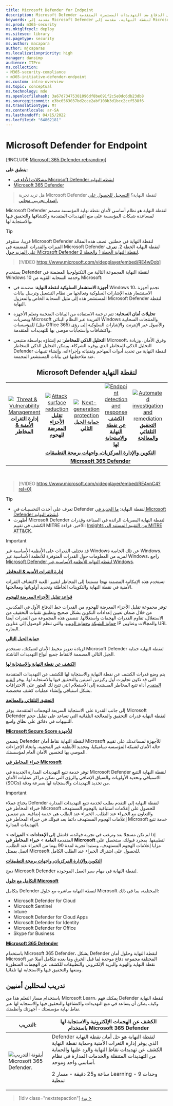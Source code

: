 ```yaml
---
title: Microsoft Defender for Endpoint
description: Microsoft Defender لنقطة النهاية هو نظام أساسي لأمان نقطة نهاية المؤسسة يساعد على الدفاع ضد التهديدات المستمرة المتقدمة.
keywords: مقدمة إلى Microsoft Defender لنقطة النهاية، مقدمة إلى Microsoft Defender لنقطة النهاية، والأمن السيبراني، والتهديدات المستمرة المتقدمة، وأمان المؤسسة، والمستشعر السلوكي للجهاز، وأمان السحابة، والتحليلات، والتحليل الذكي للمخاطر، وتقليل الأجزاء المعرضة للهجوم، وحماية الجيل التالي، والتحقيق الآلي والمعالجة، وخبراء التهديد من Microsoft، والنتيجة الآمنة، والتتبع المتقدم، Microsoft 365 Defender، وتتبع التهديدات الإلكترونية
ms.prod: m365-security
ms.mktglfcycl: deploy
ms.sitesec: library
ms.pagetype: security
ms.author: macapara
author: mjcaparas
ms.localizationpriority: high
manager: dansimp
audience: ITPro
ms.collection:
- M365-security-compliance
- m365-initiative-defender-endpoint
ms.custom: intro-overview
ms.topic: conceptual
ms.technology: mde
ms.openlocfilehash: 3a67d73475301096df8be691f2c5e0dc6db23db8
ms.sourcegitcommit: e3bc6563037bd2cce2abf108b3d1bcc2ccf538f6
ms.translationtype: MT
ms.contentlocale: ar-SA
ms.lasthandoff: 04/15/2022
ms.locfileid: "64862181"
---
```

# <a name="microsoft-defender-for-endpoint"></a>Microsoft Defender for Endpoint

[!INCLUDE [Microsoft 365 Defender rebranding](../../includes/microsoft-defender.md)]

**ينطبق على:**
- [مشكلات الأداء في Microsoft Defender لنقطة النهاية](https://go.microsoft.com/fwlink/p/?linkid=2154037)
- [Microsoft 365 Defender](https://go.microsoft.com/fwlink/?linkid=2118804)

> هل تريد تجربة Microsoft Defender لنقطة النهاية؟ [التسجيل للحصول على إصدار تجريبي مجاني.](https://signup.microsoft.com/create-account/signup?products=7f379fee-c4f9-4278-b0a1-e4c8c2fcdf7e&ru=https://aka.ms/MDEp2OpenTrial?ocid=docs-wdatp-exposedapis-abovefoldlink)

Microsoft Defender لنقطة النهاية هو نظام أساسي لأمان نقطة نهاية المؤسسة مصمم لمساعدة شبكات المؤسسة على منع التهديدات المتقدمة واكتشافها والتحقيق فيها والاستجابة لها.

> [!TIP]
> قريبا، ستتوفر Microsoft Defender لنقطة النهاية في خطتين. تصف هذه المقالة الميزات والقدرات المضمنة في Microsoft Defender لنقطة النهاية الخطة 2. [تعرف على المزيد حول Microsoft Defender لنقطة النهاية الخطة 1 والخطة 2](defender-endpoint-plan-1-2.md).
> 

<p><p>

> [!VIDEO https://www.microsoft.com/videoplayer/embed/RE4wDob]

يستخدم Defender لنقطة النهاية المجموعة التالية من التكنولوجيا المضمنة في Windows 10 وخدمة السحابة القوية من Microsoft:

- **أجهزة الاستشعار السلوكية لنقطة النهاية**: مضمنة في Windows 10، تجمع أجهزة الاستشعار هذه الإشارات السلوكية وتعالجها من نظام التشغيل وترسل بيانات المستشعر هذه إلى مثيل السحابة الخاص والمعزول Microsoft Defender لنقطة النهاية.

- **تحليلات أمان السحابة**: تتم ترجمة الاستفادة من البيانات الضخمة وتعلم الأجهزة وبصريات Microsoft الفريدة عبر النظام البنائي Windows والمنتجات السحابية للمؤسسات (مثل Office 365) والأصول عبر الإنترنت والإشارات السلوكية إلى رؤى واكتشافات واستجابات موصى بها للتهديدات المتقدمة.

- **التحليل الذكي للمخاطر**: تم إنشاؤه بواسطة متتبعي Microsoft، وفرق الأمان، وزيادة التحليل الذكي للمخاطر الذي يوفره الشركاء، ويمكن التحليل الذكي للمخاطر Defender لنقطة النهاية من تحديد أدوات المهاجم وتقنياته وإجراءاته، وإنشاء تنبيهات عند ملاحظتها في بيانات المستشعر المجمعة.

<center><h2>Microsoft Defender لنقطة النهاية</center></h2>
<table>
<tr>
<td><a href="#tvm"><center><img src="images/TVM_icon.png" alt="Threat & Vulnerability Management"> <br><b>إدارة الثغرات الأمنية & المخاطر</b></center></a></td>
<td><a href="#asr"><center><img src="images/asr-icon.png" alt="Attack surface reduction"><br><b>تقليل الأجزاء المعرضة للهجوم</b></center></a></td>
<td><center><a href="#ngp"><img src="images/ngp-icon.png" alt="Next-generation protection"><br> <b>حماية الجيل التالي</b></a></center></td>
<td><center><a href="#edr"><img src="images/edr-icon.png" alt="Endpoint detection and response"><br> <b>الكشف عن نقطة النهاية والاستجابة لها</b></a></center></td>
<td><center><a href="#ai"><img src="images/air-icon.png" alt="Automated investigation and remediation"><br> <b>التحقيق التلقائي والمعالجة</b></a></center></td>
<td><center><a href="#mte"><img src="images/mte-icon.png" alt="Microsoft Threat Experts"><br> <b>خبراء المخاطر في Microsoft</b></a></center></td>
</tr>
<tr>
<td colspan="7">
<a href="#apis"><center><b>التكوين والإدارة المركزيان، واجهات برمجة التطبيقات</a></b></center></td>
</tr>
<tr>
<td colspan="7"><a href="#mtp"><center><b>Microsoft 365 Defender</a></center></b></td>
</tr>
</table>
<br>

<p></p>

> [!VIDEO https://www.microsoft.com/videoplayer/embed/RE4vnC4?rel=0]

> [!TIP]
> - تعرف على أحدث التحسينات في Defender لنقطة النهاية: [ما الجديد في Microsoft Defender لنقطة النهاية](whats-new-in-microsoft-defender-endpoint.md).
> - أظهرت Microsoft Defender لنقطة النهاية البصريات الرائدة في الصناعة وقدرات الكشف في تقييم MITRE الأخير. قراءة: [Insights من التقييم المستند إلى MITRE ATT&CK](https://cloudblogs.microsoft.com/microsoftsecure/2018/12/03/insights-from-the-mitre-attack-based-evaluation-of-windows-defender-atp/).


>[!IMPORTANT]
>قد تختلف القدرات على الأنظمة الأساسية غير Windows عن تلك الخاصة Windows. لمزيد من المعلومات حول القدرات المتوفرة للأنظمة الأساسية غير Windows، راجع [Microsoft Defender لنقطة النهاية للأنظمة الأساسية غير Windows](/security/defender-endpoint/non-windows).

<a name="tvm"></a>

**[إدارة الثغرات الأمنية & المخاطر](next-gen-threat-and-vuln-mgt.md)**

تستخدم هذه الإمكانية المضمنة نهجا مستندا إلى المخاطر لتغيير اللعبة لاكتشاف الثغرات الأمنية في نقطة النهاية والتكوينات الخاطئة وتحديد أولوياتها ومعالجتها.

<a name="asr"></a>

**[قواعد تقليل الأجزاء المعرضة للهجوم](overview-attack-surface-reduction.md)**

توفر مجموعة تقليل الأجزاء المعرضة للهجوم من القدرات خط الدفاع الأول في المكدس. من خلال ضمان تعيين إعدادات التكوين بشكل صحيح وتطبيق تقنيات التخفيف من الاستغلال، تقاوم القدرات الهجمات واستغلالها. تتضمن هذه المجموعة من القدرات أيضا [حماية الشبكة](network-protection.md) [وحماية الويب](web-protection-overview.md)، والتي تنظم الوصول إلى عناوين IP والمجالات وعناوين URL الضارة.

<a name="ngp"></a>

**[حماية الجيل التالي](next-generation-protection.md)**

لزيادة تعزيز محيط الأمان لشبكتك، تستخدم Microsoft Defender لنقطة النهاية حماية الجيل التالي المصممة لالتقاط جميع أنواع التهديدات الناشئة.

<a name="edr"></a>

**[الكشف عن نقطة النهاية والاستجابة لها](overview-endpoint-detection-response.md)**

يتم وضع قدرات الكشف عن نقطة النهاية والاستجابة لها للكشف عن التهديدات المتقدمة التي قد تكون تجاوزت أول ركيزتين أمنيتين والتحقيق فيها والاستجابة لها. يوفر [التتبع المتقدم](advanced-hunting-overview.md) أداة تتبع المخاطر المستندة إلى الاستعلام التي تتيح لك العثور على الاختراقات بشكل استباقي وإنشاء عمليات كشف مخصصة.

<a name="ai"></a>

**[التحقيق التلقائي والمعالجة](automated-investigations.md)**

إلى جانب القدرة على الاستجابة السريعة للهجمات المتقدمة، يوفر Microsoft Defender لنقطة النهاية قدرات التحقيق والمعالجة التلقائية التي تساعد على تقليل حجم التنبيهات في دقائق على نطاق واسع.

<a name="ss"></a>

**[Microsoft Secure Score للأجهزة](tvm-microsoft-secure-score-devices.md)**

يتضمن Defender لنقطة النهاية نقاط أمان Microsoft للأجهزة لمساعدتك على تقييم حالة الأمان لشبكة المؤسسة ديناميكيا، وتحديد الأنظمة غير المحمية، واتخاذ الإجراءات الموصى بها لتحسين الأمان العام لمؤسستك.

<a name="mte"></a>

**[خبراء المخاطر في Microsoft](microsoft-threat-experts.md)**

توفر خدمة تتبع التهديدات المدارة الجديدة في Microsoft Defender لنقطة النهاية التتبع الاستباقي وتحديد الأولويات والسياق الإضافي والرؤى التي تمكن مراكز عمليات الأمان (SOCs) من تحديد التهديدات والاستجابة لها بسرعة ودقة.

> [!IMPORTANT]
> يحتاج عملاء Defender لنقطة النهاية إلى التقدم بطلب لخدمة تتبع التهديدات المدارة خبراء المخاطر في Microsoft للحصول على إعلامات استباقية بالهجوم المستهدف والتعاون مع الخبراء عند الطلب. الخبراء عند الطلب هي خدمة إضافية. يتم تضمين إعلامات الهجوم المستهدف دائما بعد قبولك في خبراء المخاطر في Microsoft خدمة تتبع التهديدات المدارة.
>
> إذا لم تكن مسجلا بعد وترغب في تجربة فوائده، فانتقل إلى **الإعدادات** \> **الميزات** \> المتقدمة **العامة** \> **خبراء المخاطر في Microsoft** لتطبيقها. بمجرد قبولك، ستحصل على مزايا إعلامات الهجوم المستهدف، وستبدأ تجربة لمدة 90 يوما من الخبراء عند الطلب. اتصل بممثل Microsoft للحصول على اشتراك الخبراء عند الطلب الكامل.

<a name="apis"></a>

**[التكوين والإدارة المركزيان، واجهات برمجة التطبيقات](management-apis.md)**

دمج Microsoft Defender لنقطة النهاية في مهام سير العمل الموجودة.

<a name="mtp"></a>

**[التكامل مع حلول Microsoft](threat-protection-integration.md)**

يتكامل Defender لنقطة النهاية مباشرة مع حلول Microsoft المختلفة، بما في ذلك:

- Microsoft Defender for Cloud
- Microsoft Sentinel
- Intune
- Microsoft Defender for Cloud Apps
- Microsoft Defender for Identity
- Microsoft Defender for Office
- Skype for Business

**[Microsoft 365 Defender](/microsoft-365/security/defender/microsoft-365-defender)**

باستخدام Microsoft 365 Defender، يشكل Defender لنقطة النهاية وحلول أمان Microsoft المختلفة مجموعة دفاع موحدة لما قبل الخرق وما بعده تتكامل أصلا عبر نقطة النهاية والهوية والبريد الإلكتروني والتطبيقات للكشف عن الهجمات المتطورة ومنعها والتحقيق فيها والاستجابة لها تلقائيا.


## <a name="training-for-security-analysts"></a>تدريب لمحللين أمنيين

باستخدام مسار التعلم هذا من Microsoft Learn، يمكنك فهم Defender لنقطة النهاية وكيف يمكن أن يساعد في منع التهديدات واكتشافها والتحقيق فيها والاستجابة لها عبر نقاط نهاية مؤسستك - أجهزتك وأنظمتك.

|التدريب:|الكشف عن الهجمات الإلكترونية والاستجابة لها باستخدام Microsoft 365 Defender|
|---|---|
|![أيقونة التدريب Microsoft 365 Defender.](../../media/microsoft-365-defender/m365-defender-secure-organization.svg)|Defender لنقطة النهاية هو حل أمان نقطة النهاية الذي يوفر إدارة الثغرات الأمنية وحماية نقطة النهاية الكشف عن تهديدات نقاط النهاية والرد عليها والحماية من التهديدات المتنقلة والخدمات المدارة في نظام أساسي واحد وموحد.<p> 2 ساعة و25 دقيقة - مسار Learning - 9 وحدات نمطية|

> [!div class="nextstepaction"]
> [بدء >](/learn/paths/defender-endpoint-fundamentals/)
